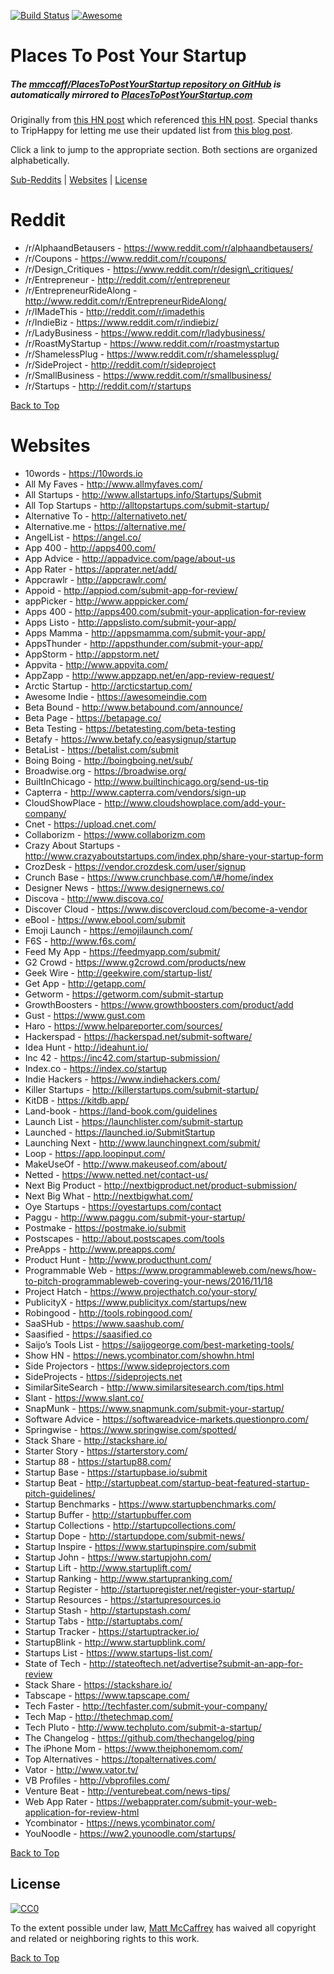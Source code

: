 [![Build Status](https://travis-ci.org/mmccaff/PlacesToPostYourStartup.svg?branch=master)](https://travis-ci.org/mmccaff/PlacesToPostYourStartup) [![Awesome](https://cdn.rawgit.com/sindresorhus/awesome/d7305f38d29fed78fa85652e3a63e154dd8e8829/media/badge.svg)](https://github.com/sindresorhus/awesome)

Places To Post Your Startup
===========================

##### The [mmccaff/PlacesToPostYourStartup repository on GitHub](https://github.com/mmccaff/PlacesToPostYourStartup) is automatically mirrored to [PlacesToPostYourStartup.com](https://www.placestopostyourstartup.com)

Originally from [this HN post](https://news.ycombinator.com/item?id=7248460) which referenced [this HN post](https://news.ycombinator.com/item?id=6492109). Special thanks to TripHappy for letting me use their updated list from [this blog post](https://triphappy.com/blog/131-startup-directories-to-promote-your-startup/1).

Click a link to jump to the appropriate section. Both sections are organized alphabetically.

[Sub-Reddits](#reddit) | [Websites](#websites) | [License](#license)

Reddit
======

-   /r/AlphaandBetausers - https://www.reddit.com/r/alphaandbetausers/
-   /r/Coupons - https://www.reddit.com/r/coupons/
-   /r/Design\_Critiques - https://www.reddit.com/r/design\_critiques/
-   /r/Entrepreneur - http://reddit.com/r/entrepreneur
-   /r/EntrepreneurRideAlong - http://www.reddit.com/r/EntrepreneurRideAlong/
-   /r/IMadeThis - http://reddit.com/r/imadethis
-   /r/IndieBiz - https://www.reddit.com/r/indiebiz/
-   /r/LadyBusiness - https://www.reddit.com/r/ladybusiness/
-   /r/RoastMyStartup - https://www.reddit.com/r/roastmystartup
-   /r/ShamelessPlug - https://www.reddit.com/r/shamelessplug/
-   /r/SideProject - http://reddit.com/r/sideproject
-   /r/SmallBusiness - https://www.reddit.com/r/smallbusiness/
-   /r/Startups - http://reddit.com/r/startups

[Back to Top](#places-to-post-your-startup)

Websites
========

-   10words - https://10words.io
-   All My Faves - http://www.allmyfaves.com/
-   All Startups - http://www.allstartups.info/Startups/Submit
-   All Top Startups - http://alltopstartups.com/submit-startup/
-   Alternative To - http://alternativeto.net/
-   Alternative.me - https://alternative.me/
-   AngelList - https://angel.co/
-   App 400 - http://apps400.com/
-   App Advice - http://appadvice.com/page/about-us
-   App Rater - https://apprater.net/add/
-   Appcrawlr - http://appcrawlr.com/
-   Appoid - http://appiod.com/submit-app-for-review/
-   appPicker - http://www.apppicker.com/
-   Apps 400 - http://apps400.com/submit-your-application-for-review
-   Apps Listo - http://appslisto.com/submit-your-app/
-   Apps Mamma - http://appsmamma.com/submit-your-app/
-   AppsThunder - http://appsthunder.com/submit-your-app/
-   AppStorm - http://appstorm.net/
-   Appvita - http://www.appvita.com/
-   AppZapp - http://www.appzapp.net/en/app-review-request/
-   Arctic Startup - http://arcticstartup.com/
-   Awesome Indie - https://awesomeindie.com
-   Beta Bound - http://www.betabound.com/announce/
-   Beta Page - https://betapage.co/
-   Beta Testing - https://betatesting.com/beta-testing
-   Betafy - https://www.betafy.co/easysignup/startup
-   BetaList - https://betalist.com/submit
-   Boing Boing - http://boingboing.net/sub/
-   Broadwise.org - https://broadwise.org/
-   BuiltInChicago - http://www.builtinchicago.org/send-us-tip
-   Capterra - http://www.capterra.com/vendors/sign-up
-   CloudShowPlace - http://www.cloudshowplace.com/add-your-company/
-   Cnet - https://upload.cnet.com/
-   Collaborizm - https://www.collaborizm.com
-   Crazy About Startups - http://www.crazyaboutstartups.com/index.php/share-your-startup-form
-   CrozDesk - https://vendor.crozdesk.com/user/signup
-   Crunch Base - https://www.crunchbase.com/\#/home/index
-   Designer News - https://www.designernews.co/
-   Discova - http://www.discova.co/
-   Discover Cloud - https://www.discovercloud.com/become-a-vendor
-   eBool - https://www.ebool.com/submit
-   Emoji Launch - https://emojilaunch.com/
-   F6S - http://www.f6s.com/
-   Feed My App - https://feedmyapp.com/submit/
-   G2 Crowd - https://www.g2crowd.com/products/new
-   Geek Wire - http://geekwire.com/startup-list/
-   Get App - http://getapp.com/
-   Getworm - https://getworm.com/submit-startup
-   GrowthBoosters - https://www.growthboosters.com/product/add
-   Gust - https://www.gust.com
-   Haro - https://www.helpareporter.com/sources/
-   Hackerspad - https://hackerspad.net/submit-software/
-   Idea Hunt - http://ideahunt.io/
-   Inc 42 - https://inc42.com/startup-submission/
-   Index.co - https://index.co/startup
-   Indie Hackers - https://www.indiehackers.com/
-   Killer Startups - http://killerstartups.com/submit-startup/
-   KitDB - https://kitdb.app/
-   Land-book - https://land-book.com/guidelines
-   Launch List - https://launchlister.com/submit-startup
-   Launched - https://launched.io/SubmitStartup
-   Launching Next - http://www.launchingnext.com/submit/
-   Loop - https://app.loopinput.com/
-   MakeUseOf - http://www.makeuseof.com/about/
-   Netted - https://www.netted.net/contact-us/
-   Next Big Product - http://nextbigproduct.net/product-submission/
-   Next Big What - http://nextbigwhat.com/
-   Oye Startups - https://oyestartups.com/contact
-   Paggu - http://www.paggu.com/submit-your-startup/
-   Postmake - https://postmake.io/submit
-   Postscapes - http://about.postscapes.com/tools
-   PreApps - http://www.preapps.com/
-   Product Hunt - http://www.producthunt.com/
-   Programmable Web - https://www.programmableweb.com/news/how-to-pitch-programmableweb-covering-your-news/2016/11/18
-   Project Hatch - https://www.projecthatch.co/your-story/
-   PublicityX - https://www.publicityx.com/startups/new
-   Robingood - http://tools.robingood.com/
-   SaaSHub - https://www.saashub.com/
-   Saasified - https://saasified.co
-   Saijo’s Tools List - https://saijogeorge.com/best-marketing-tools/
-   Show HN - https://news.ycombinator.com/showhn.html
-   Side Projectors - https://www.sideprojectors.com
-   SideProjects - https://sideprojects.net
-   SimilarSiteSearch - http://www.similarsitesearch.com/tips.html
-   Slant - https://www.slant.co/
-   SnapMunk - https://www.snapmunk.com/submit-your-startup/
-   Software Advice - https://softwareadvice-markets.questionpro.com/
-   Springwise - https://www.springwise.com/spotted/
-   Stack Share - http://stackshare.io/
-   Starter Story - https://starterstory.com/
-   Startup 88 - https://startup88.com/
-   Startup Base - https://startupbase.io/submit
-   Startup Beat - http://startupbeat.com/startup-beat-featured-startup-pitch-guidelines/
-   Startup Benchmarks - https://www.startupbenchmarks.com/
-   Startup Buffer - http://startupbuffer.com
-   Startup Collections - http://startupcollections.com/
-   Startup Dope - http://startupdope.com/submit-news/
-   Startup Inspire - https://www.startupinspire.com/submit
-   Startup John - https://www.startupjohn.com/
-   Startup Lift - http://www.startuplift.com/
-   Startup Ranking - http://www.startupranking.com/
-   Startup Register - http://startupregister.net/register-your-startup/
-   Startup Resources - https://startupresources.io
-   Startup Stash - http://startupstash.com/
-   Startup Tabs - http://startuptabs.com/
-   Startup Tracker - https://startuptracker.io/
-   StartupBlink - http://www.startupblink.com/
-   Startups List - https://www.startups-list.com/
-   State of Tech - http://stateoftech.net/advertise?submit-an-app-for-review
-   Stack Share - https://stackshare.io/
-   Tabscape - https://www.tapscape.com/
-   Tech Faster - http://techfaster.com/submit-your-company/
-   Tech Map - http://thetechmap.com/
-   Tech Pluto - http://www.techpluto.com/submit-a-startup/
-   The Changelog - https://github.com/thechangelog/ping
-   The iPhone Mom - https://www.theiphonemom.com/
-   Top Alternatives - https://topalternatives.com/
-   Vator - http://www.vator.tv/
-   VB Profiles - http://vbprofiles.com/
-   Venture Beat - http://venturebeat.com/news-tips/
-   Web App Rater - https://webapprater.com/submit-your-web-application-for-review-html
-   Ycombinator - https://news.ycombinator.com/
-   YouNoodle - https://ww2.younoodle.com/startups/

[Back to Top](#places-to-post-your-startup)

License
-------

[![CC0](https://i.creativecommons.org/p/zero/1.0/88x31.png)](http://creativecommons.org/publicdomain/zero/1.0/)

To the extent possible under law, [Matt McCaffrey](http://www.mattmccaffrey.com/) has waived all copyright and related or neighboring rights to this work.

[Back to Top](#places-to-post-your-startup)
